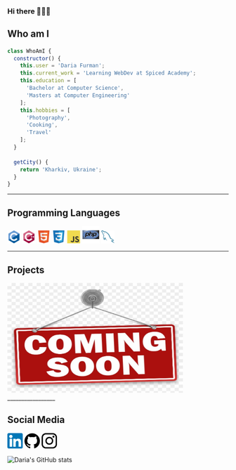 ### Hi there 👩🏻‍💻

## Who am I 
```js
class WhoAmI {
  constructor() {
    this.user = 'Daria Furman';
    this.current_work = 'Learning WebDev at Spiced Academy';
    this.education = [
      'Bachelor at Computer Science',
      'Masters at Computer Engineering'
    ];
    this.hobbies = [
      'Photography',
      'Cooking',
      'Travel'
    ];
  }

  getCity() {
    return 'Kharkiv, Ukraine';
  }
}


   ```
_________________

## Programming Languages
<img src = './pic/c-original.svg' width='30'/> <img src = './pic/cpp.svg' width='30'/> <img src = './pic/html.svg' width='30'/> <img src = './pic/css.svg' width='30'/> <img src = './pic/js.svg' width='30'/> <img src = './pic/php.svg' width='40'/> <img src = './pic/sql.svg' width='30'/> 
_________________

## Projects
<img src = "./pic/comingsoon.jpg" alt="comingsoon" width="400" height="250">
_________________

## Social Media
<img src = "./pic/linked.png" alt="linkedinlogo" width="35" height="35"> <a href= "https://www.linkedin.com/in/daria-furman-476930157"></a>
<img src = "./pic/git.png" alt="githublogo" width="35" height="35"> <a href= "https://github.com/daryafurman"></a>
<img src = "./pic/inst.png" alt="instagramlogo" width="35" height="35"> <a href= "https://www.instagram.com/darya_furman/"></a>

![Daria's GitHub stats](https://github-readme-stats.vercel.app/api?username=daryafurman&theme=transparent&show_icons=true)
 

